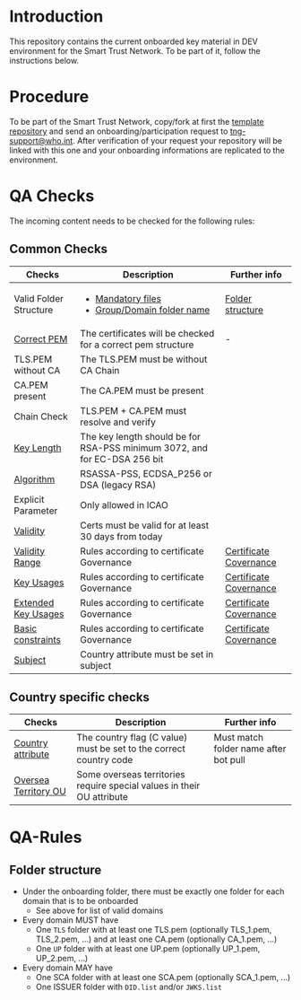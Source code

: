 # Introduction

This repository contains the current onboarded key material in DEV environment for the Smart Trust Network. To be part of it, follow the instructions below.

# Procedure

To be part of the Smart Trust Network, copy/fork at first the [template repository](https://github.com/WorldHealthOrganization/tng-participant-template) and send an onboarding/participation request to tng-support@who.int. After verification of your request your repository will be linked with this one and your onboarding informations are replicated to the environment.

# QA Checks

The incoming content needs to be checked for the following rules:

## Common Checks
|Checks|Description|Further info|
|----|-----------|-----|
|Valid Folder Structure|<ul><li>[Mandatory files](scripts/tests/folder_mandatory_files.py)</li><li>[Group/Domain folder name](scripts/tests/groups_domains.py)| [Folder structure](#folder-structure) |
|[Correct PEM](scripts/tests/valid_pem.py) | The certificates will be checked for a correct pem structure|-|
|TLS.PEM without CA| The TLS.PEM must be without CA Chain|
|CA.PEM present| The CA.PEM must be present |
| Chain Check| TLS.PEM + CA.PEM must resolve and verify| 
|[Key Length](scripts/tests/key_length.py)| The key length should be for RSA-PSS minimum 3072, and for EC-DSA 256 bit|
|[Algorithm](scripts/tests/signature_algorithm.py)| RSASSA-PSS, ECDSA_P256 or DSA (legacy RSA)|
|Explicit Parameter| Only allowed in ICAO | 
|[Validity](scripts/tests/validity.py)| Certs must be valid for at least 30 days from today |
|[Validity Range](scripts/tests/validity_range.py)| Rules according to certificate Governance | [Certificate Covernance](https://github.com/WorldHealthOrganization/smart-trust/blob/main/input/pagecontent/concepts_certificate_governance.md)
|[Key Usages](scripts/tests/key_usage.py)| Rules according to certificate Governance | [Certificate Covernance](https://github.com/WorldHealthOrganization/smart-trust/blob/main/input/pagecontent/concepts_certificate_governance.md)
|[Extended Key Usages](scripts/tests/extended_key_usage.py)| Rules according to certificate Governance | [Certificate Covernance](https://github.com/WorldHealthOrganization/smart-trust/blob/main/input/pagecontent/concepts_certificate_governance.md)
|[Basic constraints](scripts/tests/basic_constraints.py)| Rules according to certificate Governance | [Certificate Covernance](https://github.com/WorldHealthOrganization/smart-trust/blob/main/input/pagecontent/concepts_certificate_governance.md)
|[Subject](scripts/tests/subject_format.py)| Country attribute must be set in subject |

## Country specific checks

|Checks|Description|Further info|
|----|-----------|-----|
|[Country attribute](scripts/tests/country_flag.py)| The country flag (C value) must be set to the correct country code | Must match folder name after bot pull
|[Oversea Territory OU](scripts/tests/oversea_territory.py) | Some overseas territories require special values in their OU attribute|

# QA-Rules
## Folder structure
- Under the onboarding folder, there must be exactly one folder for each domain that is to be onboarded 
  - See above for list of valid domains
- Every domain MUST have 
  - One `TLS` folder with at least one TLS.pem (optionally TLS_1.pem, TLS_2.pem, ...) and at least one CA.pem (optionally CA_1.pem, ...)
  - One `UP` folder with at least one UP.pem (optionally UP_1.pem, UP_2.pem, ...)
- Every domain MAY have
  - One SCA folder with at least one SCA.pem (optionally SCA_1.pem, ...)
  - One ISSUER folder with `DID.list` and/or `JWKS.list`

